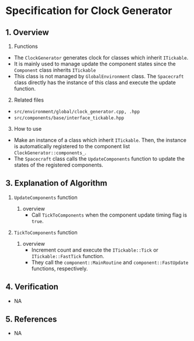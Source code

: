 # Specification for Clock Generator

## 1.  Overview
1. Functions 
  + The `ClockGenerator` generates clock for classes which inherit `ITickable`.
  + It is mainly used to manage update the component states since the `Component` class inherits `ITickable`
  + This class is not managed by `GlobalEnvironment` class. The `Spacecraft` class directly has the instance of this class and execute the update function.

2. Related files
  + `src/environment/global/clock_generator.cpp, .hpp`
  + `src/components/base/interface_tickable.hpp`

3. How to use
  + Make an instance of a class which inherit `ITickable`. Then, the instance is automatically registered to the component list `ClockGenerator::components_`.
  + The `Spacecraft` class calls the `UpdateComponents` function to update the states of the registered components.

## 3. Explanation of Algorithm
1. `UpdateComponents` function
   1. overview
      - Call `TickToComponents` when the component update timing flag is `true`.

1. `TickToComponents` function
   1. overview
      - Increment count and execute the `ITickable::Tick` or `ITickable::FastTick` function.
      - They call the `component::MainRoutine` and  `component::FastUpdate` functions, respectively.

## 4. Verification
- NA

## 5. References
- NA

